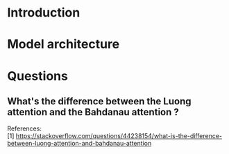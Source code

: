 # Introduction

# Model architecture

# Questions
## What's the difference between the Luong attention and the Bahdanau attention ? 

References:  
[1] https://stackoverflow.com/questions/44238154/what-is-the-difference-between-luong-attention-and-bahdanau-attention
